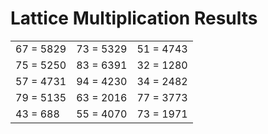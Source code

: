 # Lattice Multiplication Results

|   |   |   |
|---|---|---|
| 67 = 5829 | 73 = 5329 | 51 = 4743 |
| 75 = 5250 | 83 = 6391 | 32 = 1280 |
| 57 = 4731 | 94 = 4230 | 34 = 2482 |
| 79 = 5135 | 63 = 2016 | 77 = 3773 |
| 43 = 688 | 55 = 4070 | 73 = 1971 |
